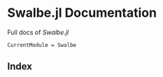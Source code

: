 # Swalbe.jl Documentation

Full docs of *Swalbe.jl*

```@meta
CurrentModule = Swalbe
```

<!-- ```@contents
Pages = ["tutorials.md", "functions.md"]
Depth = 3
``` -->

## Index

```@index
```